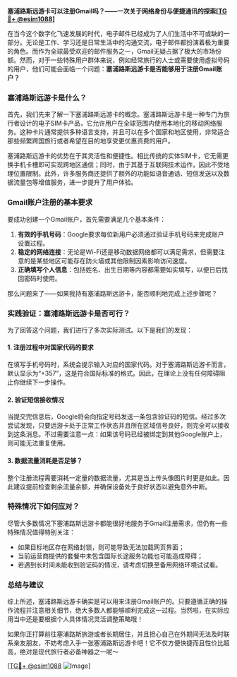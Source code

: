 **塞浦路斯远游卡可以注册Gmail吗？——一次关于网络身份与便捷通讯的探索[[TG💪+ @esim1088](https://t.me/s/esim1088)]**

在当今这个数字化飞速发展的时代，电子邮件已经成为了人们生活中不可或缺的一部分。无论是工作、学习还是日常生活中的沟通交流，电子邮件都扮演着极为重要的角色。而作为全球最受欢迎的邮件服务之一，Gmail无疑占据了极大的市场份额。然而，对于一些特殊用户群体来说，例如经常旅行的人士或需要使用虚拟号码的用户，他们可能会面临一个问题：**塞浦路斯远游卡是否能够用于注册Gmail账户？**

### 塞浦路斯远游卡是什么？

首先，我们先来了解一下塞浦路斯远游卡的概念。塞浦路斯远游卡是一种专门为旅行者设计的电子SIM卡产品，它允许用户在全球范围内使用本地化的移动网络服务。这种卡片通常提供多种语言支持，并且可以在多个国家和地区使用，非常适合那些频繁跨国旅行或者希望在目的地享受更优惠资费的用户。

塞浦路斯远游卡的优势在于其灵活性和便捷性。相比传统的实体SIM卡，它无需更换手机卡槽即可实现跨地区通信；同时，由于其基于互联网技术运作，因此不受地理位置限制。此外，许多服务商还提供了额外的功能如语音通话、短信发送以及数据流量包等增值服务，进一步提升了用户体验。

### Gmail账户注册的基本要求

要成功创建一个Gmail账户，首先需要满足几个基本条件：
1. **有效的手机号码**：Google要求每位新用户必须通过验证手机号码来完成账户设置过程。
2. **稳定的网络连接**：无论是Wi-Fi还是移动数据网络都可以满足需求，但需要注意的是某些地区可能存在防火墙或其他限制因素影响访问速度。
3. **正确填写个人信息**：包括姓名、出生日期等内容都需要如实填写，以便日后找回密码时使用。

那么问题来了——如果我持有塞浦路斯远游卡，能否顺利地完成上述步骤呢？

### 实践验证：塞浦路斯远游卡是否可行？

为了回答这个问题，我们进行了多次实际测试。以下是我们的发现：

#### 1. 注册过程中对国家代码的要求
在填写手机号码时，系统会提示输入对应的国家代码。对于塞浦路斯远游卡而言，默认显示为“+357”，这是符合国际标准的格式。因此，在理论上没有任何障碍阻止你继续下一步操作。

#### 2. 验证短信接收情况
当提交完信息后，Google将会向指定号码发送一条包含验证码的短信。经过多次尝试发现，只要远游卡处于正常工作状态并且所在区域信号良好，则完全可以接收到这条消息。不过需要注意一点：如果该号码已经被绑定到其他Google账户上，则可能无法重复使用。

#### 3. 数据流量消耗是否足够？
整个注册流程需要消耗一定量的数据流量，尤其是当上传头像图片时更是如此。因此建议提前检查剩余流量余额，并确保设备处于良好状态以避免意外中断。

### 特殊情况下如何应对？

尽管大多数情况下塞浦路斯远游卡都能很好地服务于Gmail注册需求，但仍有一些特殊情况值得特别关注：

- 如果目标地区存在网络封锁，则可能导致无法加载网页界面；
- 当前运营商提供的套餐中未包含国际长途服务功能也可能造成障碍；
- 若遇到长时间未能收到验证码的情况，请考虑切换至备用网络环境试试看。

### 总结与建议

综上所述，塞浦路斯远游卡确实是可以用来注册Gmail账户的。只要遵循正确的操作流程并注意相关细节，绝大多数人都能够顺利完成这一过程。当然啦，在实际应用当中还是要根据个人具体情况灵活调整策略哦！

如果你正打算前往塞浦路斯旅游或者长期居住，并且担心自己在外期间无法及时联系亲友朋友，不妨考虑入手一张塞浦路斯远游卡吧！它不仅方便快捷而且性价比超高，绝对是现代旅行者必备神器之一呢～

[[TG💪+ @esim1088](https://t.me/s/esim1088) ![Image](https://i.postimg.cc/4NQfJmqS/Snipaste-2025-05-13-00-14-12.png)]